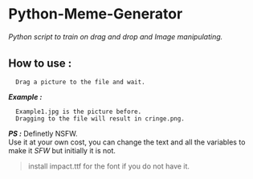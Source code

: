 # Python-Meme-Generator
###### Python script to train on drag and drop and Image manipulating.


## How to use : 
```
  Drag a picture to the file and wait.
```
***Example :***
```
  Example1.jpg is the picture before.
  Dragging to the file will result in cringe.png.
```

***PS :***
Definetly NSFW.<br>
Use it at your own cost, you can change the text and all the variables to make it *SFW* but initially it is not.
>install impact.ttf for the font if you do not have it.
